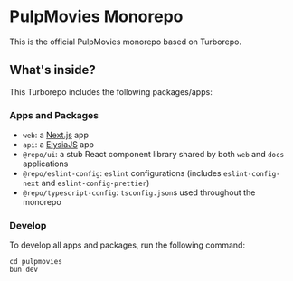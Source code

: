 # PulpMovies Monorepo 

This is the official PulpMovies monorepo based on Turborepo.

## What's inside?

This Turborepo includes the following packages/apps:

### Apps and Packages

- `web`: a [Next.js](https://nextjs.org/) app
- `api`: a [ElysiaJS](https://elysiajs.com/) app
- `@repo/ui`: a stub React component library shared by both `web` and `docs` applications
- `@repo/eslint-config`: `eslint` configurations (includes `eslint-config-next` and `eslint-config-prettier`)
- `@repo/typescript-config`: `tsconfig.json`s used throughout the monorepo

### Develop

To develop all apps and packages, run the following command:

```
cd pulpmovies 
bun dev
```
